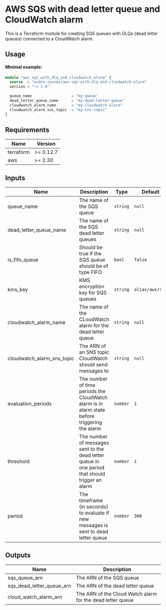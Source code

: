 # AWS SQS with dead letter queue and CloudWatch alarm
This is a Terraform module for creating SQS queues with DLQs (dead letter queues) connected to a CloudWatch alarm.

## Usage

#### Minimal example:
```terraform
module "aws_sqs_with_dlq_and_cloudwatch_alarm" {
  source  = "endre-synnes/aws-sqs-with-dlq-and-cloudwatch-alarm"
  version = "~> 1.0"
  
  queue_name                  = "my-queue"
  dead_letter_queue_name      = "my-dead-letter-queue"
  cloudwatch_alarm_name       = "my-cloudwatch-alarm"
  cloudwatch_alarm_sns_topic  = "my-sns-topic"
}
```

## Requirements
| Name      | Version   |
|-----------|-----------|
| terraform | >= 0.12.7 | 
| aws       | >= 2.30   | 


## Inputs
| Name                       | Description | Type | Default | Required |
|----------------------------|-------------|------|---------|----------|
| queue_name                 | The name of the SQS queue|`string`|`null`|yes|
| dead_letter_queue_name     | The name of the SQS dead letter queues|`string`|`null`|yes|
| is_fifo_queue              | Should be true if the SQS queue should be of type FIFO|`bool`|`false`|no|
| kms_key                    | KMS encryption key for SQS queues|`string`|`alias/aws/sqs`|no|
| cloudwatch_alarm_name      | The name of the CLoudWatch alarm for the dead letter queue|`string`|`null`|yes|
| cloudwatch_alarm_sns_topic | The ARN of an SNS topic CloudWatch should send messages to|`string`|`null`|yes|
| evaluation_periods         | The number of time periods the CloudWatch alarm is in alarm state before triggering the alarm|`number`|`1`|no|
| threshold                  | The number of messages sent to the dead letter queue in one period that should trigger an alarm|`number`|`1`|no|
| period                     | The timeframe (in seconds) to evaluate if new messages is sent to dead letter queue|`number`|`300`|no|

## Outputs
| Name                      | Description                                                |
|---------------------------|------------------------------------------------------------|
| sqs_queue_arn             | The ARN of the SQS queue                                   |
| sqs_dead_letter_queue_arn | The ARN of the dead letter queue                           |
| cloud_watch_alarm_arn     | The ARN of the Cloud Watch alarm for the dead letter queue |
